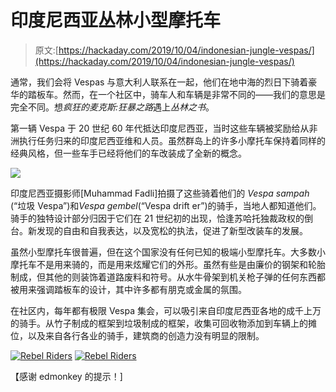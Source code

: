 # 印度尼西亚丛林小型摩托车

> 原文:[https://hackaday.com/2019/10/04/indonesian-jungle-vespas/](https://hackaday.com/2019/10/04/indonesian-jungle-vespas/)

通常，我们会将 Vespas 与意大利人联系在一起，他们在地中海的烈日下骑着豪华的踏板车。然而，在一个社区中，骑车人和车辆是非常不同的——我们的意思是完全不同。想*疯狂的麦克斯:狂暴之路*遇上*丛林之书*。

第一辆 Vespa 于 20 世纪 60 年代抵达印度尼西亚，当时这些车辆被奖励给从非洲执行任务归来的印度尼西亚维和人员。虽然群岛上的许多小摩托车保持着同样的经典风格，但一些车手已经将他们的车改装成了全新的概念。

![](../Images/8db899625bebf01efb8ff94092ed5024.png)

印度尼西亚摄影师[Muhammad Fadli]拍摄了这些骑着他们的 *Vespa sampah* (“垃圾 Vespa”)和*Vespa gembel*(“Vespa drift er”)的骑手，当地人都知道他们。骑手的独特设计部分归因于它们在 21 世纪初的出现，恰逢苏哈托独裁政权的倒台。新发现的自由和自我表达，以及宽松的执法，促进了新型改装车的发展。

虽然小型摩托车很普遍，但在这个国家没有任何已知的极端小型摩托车。大多数小摩托车不是用来骑的，而是用来炫耀它们的外形。虽然有些是由廉价的钢架和轮胎制成，但其他的则装饰着道路废料和符号。从水牛骨架到机关枪子弹的任何东西都被用来强调踏板车的设计，其中许多都有朋克或金属的氛围。

在社区内，每年都有极限 Vespa 集会，可以吸引来自印度尼西亚各地的成千上万的骑手。从竹子制成的框架到垃圾制成的框架，收集可回收物添加到车辆上的摊位，以及来自各行各业的骑手，建筑商的创造力没有明显的限制。

 [![Rebel Riders](../Images/6f8c1320686c226a614c0209c3d5a520.png "Rebel Riders")](https://hackaday.com/2019/10/04/indonesian-jungle-vespas/rebel-riders-4/)  [![Rebel Riders](../Images/d59af190a5d0973ad454ed164bc22ead.png "Rebel Riders")](https://hackaday.com/2019/10/04/indonesian-jungle-vespas/rebel-riders-5/) 

【感谢 edmonkey 的提示！]